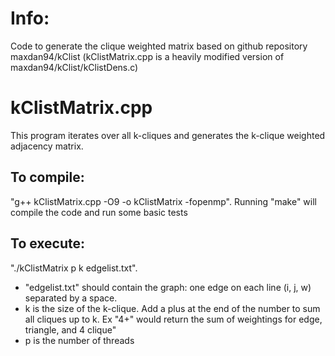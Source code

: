 
# Info:
Code to generate the clique weighted matrix based on github repository maxdan94/kClist
(kClistMatrix.cpp is a heavily modified version of maxdan94/kClist/kClistDens.c)

# kClistMatrix.cpp

This program iterates over all k-cliques and generates the k-clique weighted adjacency matrix.  

## To compile:
"g++ kClistMatrix.cpp -O9 -o kClistMatrix -fopenmp".
Running "make" will compile the code and run some basic tests

## To execute:
"./kClistMatrix p k edgelist.txt".  
- "edgelist.txt" should contain the graph: one edge on each line (i, j, w)  separated by a space.
- k is the size of the k-clique. Add a plus at the end of the number to sum all cliques up to k. Ex "4+" would return the sum of weightings for edge, triangle, and 4 clique"
- p is the number of threads

